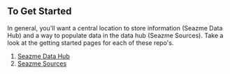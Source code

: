 

## To Get Started

In general, you'll want a central location to store information (Seazme Data Hub) and a way to populate data in the data hub (Seazme Sources).  Take a look at the getting started pages for each of these repo's.

1. [Seazme Data Hub]
1. [Seazme Sources]


[Seazme Data Hub]: https://github.com/paypal/seazme-hub/GETTINGSTARTED.md
[Seazme Sources]: https://github.com/paypal/seazme-sources/GETTINGSTARTED.md
